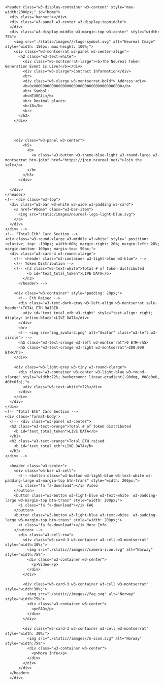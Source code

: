     <header class="w3-display-container w3-content" style="max-width:2000px;" id="home">
      <div class='banner'></div>
      <div class="w3-panel w3-center w3-display-topmiddle">
      </div>
      <div class="w3-display-middle w3-margin-top w3-center" style="width: 75%">
        <img src="./static/images///logo-symbol.svg" alt="Neureal Image" style="width: 150px; max-height: 100%;">
        <div class="w3-montserrat w3-panel w3-center-align">
          <h2 class="w3-text-white">
            <div class="w3-montserrat-large"><b>The Neureal Token Generation Event is Live!</b></div>
            <div class="w3-xlarge">Contract Information</div>
            <br>
            <div class="w3-xlarge w3-montserrat-bold"> Address:<div>
            <b>0x0000000000000000000000000000000000000000</b>
            <br> Symbol:
            <b>NEUREAL</b>
            <br> Decimal places:
            <b>18</b>
            <br>
          </h2>
        </div>



        <div class="w3-panel w3-center">
            <h5>
              <b>
                <a class="w3-button w3-theme-blue-light w3-round-large w3-montserrat btn-join" href="https://join.neureal.net/">Join the sale</a>
              </b>
            </h5>
          </div>

      </div>
    </header>
    <!-- <div class="w3-top">
      <div class="w3-bar w3-white w3-wide w3-padding w3-card">
        <a href="#home" class="w3-bar-item">
          <img src="static/images/neureal-logo-light-blue.svg">
        </a>
      </div>
    </div> -->
    <!-- "Total Eth" Card Section -->
    <div class="w3-round-xlarge w3-middle w3-white" style=" position: relative; top: -100px; width:60%; margin-right: 20%; margin-left: 20%; margin-bottom: 100px; margin-top: 50px;">
      <div class="w3-card-4 w3-round-xlarge">
        <!-- <header class="w3-container w3-light-blue w3-blue"> -->
        <!-- Token Distribution -->
        <!-- <h3 class="w3-text-white">Total # of token distributed
              <b id="text_total_token">LIVE DATA</b>
            </h3>
          </header> -->
          
        <div class="w3-container" style="padding: 20px;">
          <!-- Eth Raised -->
          <div class="w3-text-dark-gray w3-left-align w3-montserrat sale-header">TOTAL ETH RAISED
            <div id="text_total_eth w3-right" style="text-align: right; display: inline-block">LIVE DATA</div>
          </div>
          <hr>
          <!-- <img src="img_avatar3.png" alt="Avatar" class="w3-left w3-circle"> -->
          <h5 class="w3-text-orange w3-left w3-montserrat">0 ETH</h5>
          <h5 class="w3-text-orange w3-right w3-montserrat">200,000 ETH</h5>
        </div>

        <div class="w3-light-grey w3-tiny w3-round-xlarge">
          <div class="w3-container w3-center w3-light-blue w3-round-xlarge" style="width:72%; background: linear-gradient(-90deg, #08e0e0, #0fc0fb);">
            <div class="w3-text-white">72%</div>
          </div>
        </div>
      </div>
    </div>
    <!-- "Total Eth" Card Section -->
    <div class='format-body'>
      <!-- <div class="w3-panel w3-center">
      <h2 class="w3-text-orange">Total # of token distributed
        <b id="text_total_token">LIVE DATA</b>
      </h2>
      <h2 class="w3-text-orange">Total ETH raised
        <b id="text_total_eth">LIVE DATA</b>
      </h2>
    </div> -->

      <header class="w3-center">
        <div class="w3-bar w3-cell">
          <!-- <button class="w3-button w3-light-blue w3-text-white w3-padding-large w3-margin-top btn-trans" style="width: 200px;">
          <i class="fa fa-download"></i> Video
        </button>
        <button class="w3-button w3-light-blue w3-text-white  w3-padding-large w3-margin-top btn-trans" style="width: 200px;">
          <i class="fa fa-download"></i> FAQ
        </button>
        <button class="w3-button w3-light-blue w3-text-white  w3-padding-large w3-margin-top btn-trans" style="width: 200px;">
          <i class="fa fa-download"></i> More Info
        </button> -->
          <div class="w3-cell-row">
            <div class="w3-card-3 w3-container w3-cell w3-montserrat" style="width:30%;">
              <img src="./static//images//camera-icon.svg" alt="Norway" style="width:75%">
              <div class="w3-container w3-center">
                <p>Video</p>
              </div>
            </div>

            <div class="w3-card-3 w3-container w3-cell w3-montserrat" style="width:30%;">
              <img src="./static//images//faq.svg" alt="Norway" style="width:75%">
              <div class="w3-container w3-center">
                <p>FAQ</p>
              </div>
            </div>

            <div class="w3-card-3 w3-container w3-cell w3-montserrat" style="width: 30%;">
              <img src="./static//images//n-icon.svg" alt="Norway" style="width:75%">
              <div class="w3-container w3-center">
                <p>More Info</p>
              </div>
            </div>
          </div>
      </header>
      </div>